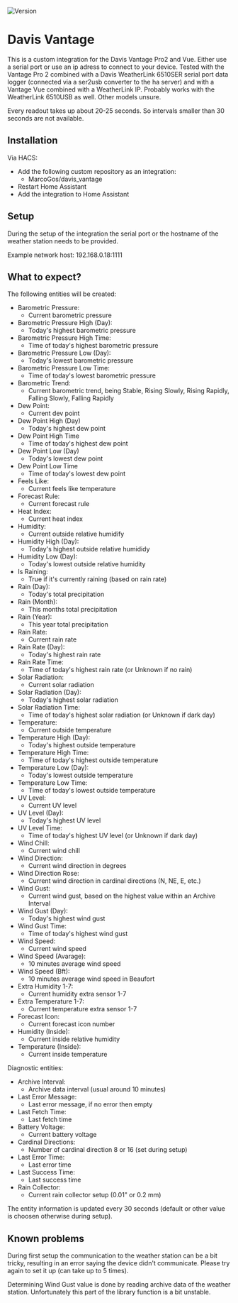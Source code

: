 ![Version](https://img.shields.io/github/v/release/MarcoGos/davis_vantage?include_prereleases)

# Davis Vantage

This is a custom integration for the Davis Vantage Pro2 and Vue. Either use a serial port or use an ip adress to connect to your device. Tested with the Vantage Pro 2 combined with a Davis WeatherLink 6510SER serial port data logger (connected via a ser2usb converter to the ha server) and with a Vantage Vue combined with a WeatherLink IP. Probably works with the WeatherLink 6510USB as well. Other models unsure.

Every readout takes up about 20-25 seconds. So intervals smaller than 30 seconds are not available.

## Installation

Via HACS:

- Add the following custom repository as an integration:
    - MarcoGos/davis_vantage
- Restart Home Assistant
- Add the integration to Home Assistant

## Setup

During the setup of the integration the serial port or the hostname of the weather station needs to be provided.

Example network host: 192.168.0.18:1111

## What to expect?

The following entities will be created:

- Barometric Pressure:
    - Current barometric pressure
- Barometric Pressure High (Day): 
    - Today's highest barometric pressure
- Barometric Pressure High Time:
    - Time of today's highest barometric pressure
- Barometric Pressure Low (Day): 
    - Today's lowest barometric pressure
- Barometric Pressure Low Time:
    - Time of today's lowest barometric pressure
- Barometric Trend: 
    - Current barometric trend, being Stable, Rising Slowly, Rising Rapidly, Falling Slowly, Falling Rapidly
- Dew Point: 
    - Current dev point
- Dew Point High (Day)
    - Today's highest dew point
- Dew Point High Time
    - Time of today's highest dew point
- Dew Point Low (Day)
    - Today's lowest dew point
- Dew Point Low Time
    - Time of today's lowest dew point
- Feels Like: 
    - Current feels like temperature
- Forecast Rule: 
    - Current forecast rule
- Heat Index: 
    - Current heat index
- Humidity: 
    - Current outside relative humidify
- Humidity High (Day): 
    - Today's highest outside relative humididy
- Humidity Low (Day): 
    - Today's lowest outside relative humidity
- Is Raining: 
    - True if it's currently raining (based on rain rate)
- Rain (Day): 
    - Today's total precipitation
- Rain (Month): 
    - This months total precipitation
- Rain (Year): 
    - This year total precipitation
- Rain Rate: 
    - Current rain rate
- Rain Rate (Day): 
    - Today's highest rain rate
- Rain Rate Time:
    - Time of today's highest rain rate (or Unknown if no rain)
- Solar Radiation: 
    - Current solar radiation
- Solar Radiation (Day): 
    - Today's highest solar radiation
- Solar Radiation Time:
    - Time of today's highest solar radiation (or Unknown if dark day)
- Temperature: 
    - Current outside temperature
- Temperature High (Day): 
    - Today's highest outside temperature
- Temperature High Time: 
    - Time of today's highest outside temperature
- Temperature Low (Day): 
    - Today's lowest outside temperature
- Temperature Low Time: 
    - Time of today's lowest outside temperature
- UV Level: 
    - Current UV level
- UV Level (Day): 
    - Today's highest UV level
- UV Level Time: 
    - Time of today's highest UV level (or Unknown if dark day)
- Wind Chill: 
    - Current wind chill
- Wind Direction: 
    - Current wind direction in degrees
- Wind Direction Rose: 
    - Current wind direction in cardinal directions (N, NE, E, etc.)
- Wind Gust: 
    - Current wind gust, based on the highest value within an Archive Interval
- Wind Gust (Day): 
    - Today's highest wind gust
- Wind Gust Time: 
    - Time of today's highest wind gust
- Wind Speed: 
    - Current wind speed
- Wind Speed (Avarage): 
    - 10 minutes average wind speed
- Wind Speed (Bft): 
    - 10 minutes average wind speed in Beaufort
- Extra Humidity 1-7: 
    - Current humidity extra sensor 1-7
- Extra Temperature 1-7:
    - Current temperature extra sensor 1-7
- Forecast Icon: 
    - Current forecast icon number
- Humidity (Inside): 
    - Current inside relative humidity
- Temperature (Inside): 
    - Current inside temperature

Diagnostic entities:
- Archive Interval: 
    - Archive data interval (usual around 10 minutes)
- Last Error Message: 
    - Last error message, if no error then empty
- Last Fetch Time: 
    - Last fetch time
- Battery Voltage: 
    - Current battery voltage
- Cardinal Directions: 
    - Number of cardinal direction 8 or 16 (set during setup)
- Last Error Time: 
    - Last error time
- Last Success Time: 
    - Last success time
- Rain Collector: 
    - Current rain collector setup (0.01" or 0.2 mm)

The entity information is updated every 30 seconds (default or other value is choosen otherwise during setup).

## Known problems

During first setup the communication to the weather station can be a bit tricky, resulting in an error saying the device didn't communicate. Please try again to set it up (can take up to 5 times).

Determining Wind Gust value is done by reading archive data of the weather station. Unfortunately this part of the library function is a bit unstable.